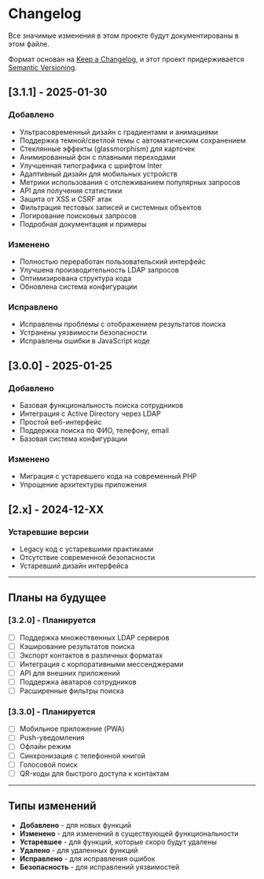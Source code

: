 # Changelog

Все значимые изменения в этом проекте будут документированы в этом файле.

Формат основан на [Keep a Changelog](https://keepachangelog.com/en/1.0.0/),
и этот проект придерживается [Semantic Versioning](https://semver.org/spec/v2.0.0.html).

## [3.1.1] - 2025-01-30

### Добавлено
- Ультрасовременный дизайн с градиентами и анимациями
- Поддержка темной/светлой темы с автоматическим сохранением
- Стеклянные эффекты (glassmorphism) для карточек
- Анимированный фон с плавными переходами
- Улучшенная типографика с шрифтом Inter
- Адаптивный дизайн для мобильных устройств
- Метрики использования с отслеживанием популярных запросов
- API для получения статистики
- Защита от XSS и CSRF атак
- Фильтрация тестовых записей и системных объектов
- Логирование поисковых запросов
- Подробная документация и примеры

### Изменено
- Полностью переработан пользовательский интерфейс
- Улучшена производительность LDAP запросов
- Оптимизирована структура кода
- Обновлена система конфигурации

### Исправлено
- Исправлены проблемы с отображением результатов поиска
- Устранены уязвимости безопасности
- Исправлены ошибки в JavaScript коде

## [3.0.0] - 2025-01-25

### Добавлено
- Базовая функциональность поиска сотрудников
- Интеграция с Active Directory через LDAP
- Простой веб-интерфейс
- Поддержка поиска по ФИО, телефону, email
- Базовая система конфигурации

### Изменено
- Миграция с устаревшего кода на современный PHP
- Упрощение архитектуры приложения

## [2.x] - 2024-12-XX

### Устаревшие версии
- Legacy код с устаревшими практиками
- Отсутствие современной безопасности
- Устаревший дизайн интерфейса

---

## Планы на будущее

### [3.2.0] - Планируется
- [ ] Поддержка множественных LDAP серверов
- [ ] Кэширование результатов поиска
- [ ] Экспорт контактов в различных форматах
- [ ] Интеграция с корпоративными мессенджерами
- [ ] API для внешних приложений
- [ ] Поддержка аватаров сотрудников
- [ ] Расширенные фильтры поиска

### [3.3.0] - Планируется
- [ ] Мобильное приложение (PWA)
- [ ] Push-уведомления
- [ ] Офлайн режим
- [ ] Синхронизация с телефонной книгой
- [ ] Голосовой поиск
- [ ] QR-коды для быстрого доступа к контактам

---

## Типы изменений

- **Добавлено** - для новых функций
- **Изменено** - для изменений в существующей функциональности
- **Устаревшее** - для функций, которые скоро будут удалены
- **Удалено** - для удаленных функций
- **Исправлено** - для исправления ошибок
- **Безопасность** - для исправлений уязвимостей
